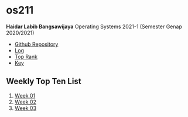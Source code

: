 # os211

**Haidar Labib Bangsawijaya**
Operating Systems 2021-1 (Semester Genap 2020/2021)

* [Github Repository](https://github.com/monta1212/os211/) 
* [Log](https://monta1212.github.io/os211/TXT/mylog.txt)
* [Top Rank](https://monta1212.github.io/os211/TXT/myrank.txt)
* [Key](https://monta1212.github.io/os211/TXT/mypubkey.txt)

## Weekly Top Ten List
1. [Week 01](./W01/)
2. [Week 02](./W02/)
3. [Week 03](./W03/)
